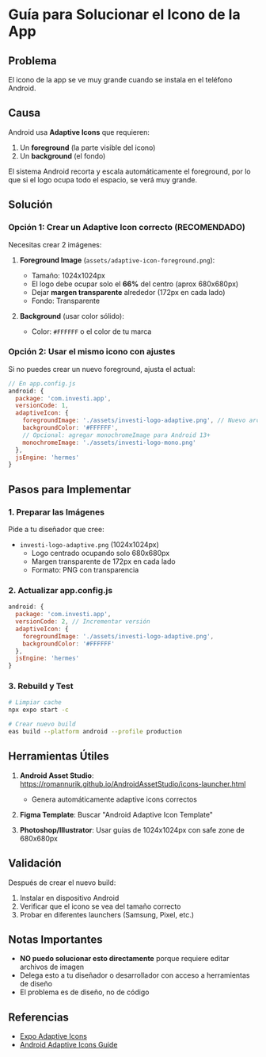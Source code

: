 # Guía para Solucionar el Icono de la App

## Problema
El icono de la app se ve muy grande cuando se instala en el teléfono Android.

## Causa
Android usa **Adaptive Icons** que requieren:
1. Un **foreground** (la parte visible del icono)
2. Un **background** (el fondo)

El sistema Android recorta y escala automáticamente el foreground, por lo que si el logo ocupa todo el espacio, se verá muy grande.

## Solución

### Opción 1: Crear un Adaptive Icon correcto (RECOMENDADO)

Necesitas crear 2 imágenes:

1. **Foreground Image** (`assets/adaptive-icon-foreground.png`):
   - Tamaño: 1024x1024px
   - El logo debe ocupar solo el **66%** del centro (aprox 680x680px)
   - Dejar **margen transparente** alrededor (172px en cada lado)
   - Fondo: Transparente

2. **Background** (usar color sólido):
   - Color: `#FFFFFF` o el color de tu marca

### Opción 2: Usar el mismo icono con ajustes

Si no puedes crear un nuevo foreground, ajusta el actual:

```javascript
// En app.config.js
android: {
  package: 'com.investi.app',
  versionCode: 1,
  adaptiveIcon: {
    foregroundImage: './assets/investi-logo-adaptive.png', // Nuevo archivo con padding
    backgroundColor: '#FFFFFF',
    // Opcional: agregar monochromeImage para Android 13+
    monochromeImage: './assets/investi-logo-mono.png'
  },
  jsEngine: 'hermes'
}
```

## Pasos para Implementar

### 1. Preparar las Imágenes

Pide a tu diseñador que cree:

- `investi-logo-adaptive.png` (1024x1024px)
  - Logo centrado ocupando solo 680x680px
  - Margen transparente de 172px en cada lado
  - Formato: PNG con transparencia

### 2. Actualizar app.config.js

```javascript
android: {
  package: 'com.investi.app',
  versionCode: 2, // Incrementar versión
  adaptiveIcon: {
    foregroundImage: './assets/investi-logo-adaptive.png',
    backgroundColor: '#FFFFFF'
  },
  jsEngine: 'hermes'
}
```

### 3. Rebuild y Test

```bash
# Limpiar cache
npx expo start -c

# Crear nuevo build
eas build --platform android --profile production
```

## Herramientas Útiles

1. **Android Asset Studio**: https://romannurik.github.io/AndroidAssetStudio/icons-launcher.html
   - Genera automáticamente adaptive icons correctos

2. **Figma Template**: Buscar "Android Adaptive Icon Template"

3. **Photoshop/Illustrator**: Usar guías de 1024x1024px con safe zone de 680x680px

## Validación

Después de crear el nuevo build:
1. Instalar en dispositivo Android
2. Verificar que el icono se vea del tamaño correcto
3. Probar en diferentes launchers (Samsung, Pixel, etc.)

## Notas Importantes

- **NO puedo solucionar esto directamente** porque requiere editar archivos de imagen
- Delega esto a tu diseñador o desarrollador con acceso a herramientas de diseño
- El problema es de diseño, no de código

## Referencias

- [Expo Adaptive Icons](https://docs.expo.dev/develop/user-interface/splash-screen-and-app-icon/#adaptive-icons-android-only)
- [Android Adaptive Icons Guide](https://developer.android.com/develop/ui/views/launch/icon_design_adaptive)
